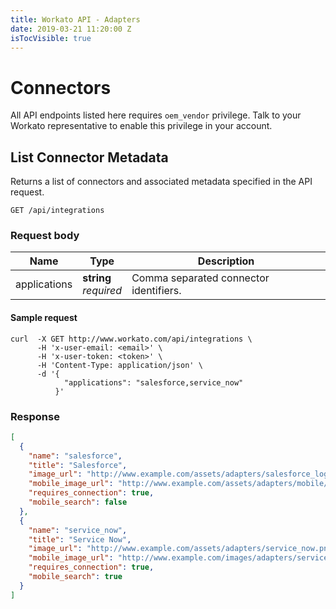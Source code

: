 ```yaml
---
title: Workato API - Adapters
date: 2019-03-21 11:20:00 Z
isTocVisible: true
---
```


# Connectors

All API endpoints listed here requires `oem_vendor` privilege. Talk to your Workato representative to enable this privilege in your account.

## List Connector Metadata

Returns a list of connectors and associated metadata specified in the API request.

```
GET /api/integrations
```

### Request body

<div class='api_input'></div>

| Name | Type | Description |
|------|------|-------------|
| applications | **string**<br>_required_ | Comma separated connector identifiers. |

#### Sample request

```shell
curl  -X GET http://www.workato.com/api/integrations \
      -H 'x-user-email: <email>' \
      -H 'x-user-token: <token>' \
      -H 'Content-Type: application/json' \
      -d '{
            "applications": "salesforce,service_now"
          }'
```

### Response

```json
[
  {
    "name": "salesforce",
    "title": "Salesforce",
    "image_url": "http://www.example.com/assets/adapters/salesforce_logo.png",
    "mobile_image_url": "http://www.example.com/assets/adapters/mobile/salesforce_logo.png",
    "requires_connection": true,
    "mobile_search": false
  },
  {
    "name": "service_now",
    "title": "Service Now",
    "image_url": "http://www.example.com/assets/adapters/service_now.png",
    "mobile_image_url": "http://www.example.com/images/adapters/servicenow.png",
    "requires_connection": true,
    "mobile_search": true
  }
]
```
